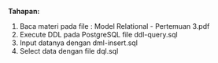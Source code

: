 **Tahapan:**

1. Baca materi pada file : Model Relational - Pertemuan 3.pdf
2. Execute DDL pada PostgreSQL file ddl-query.sql
3. Input datanya dengan dml-insert.sql
4. Select data dengan file dql.sql
